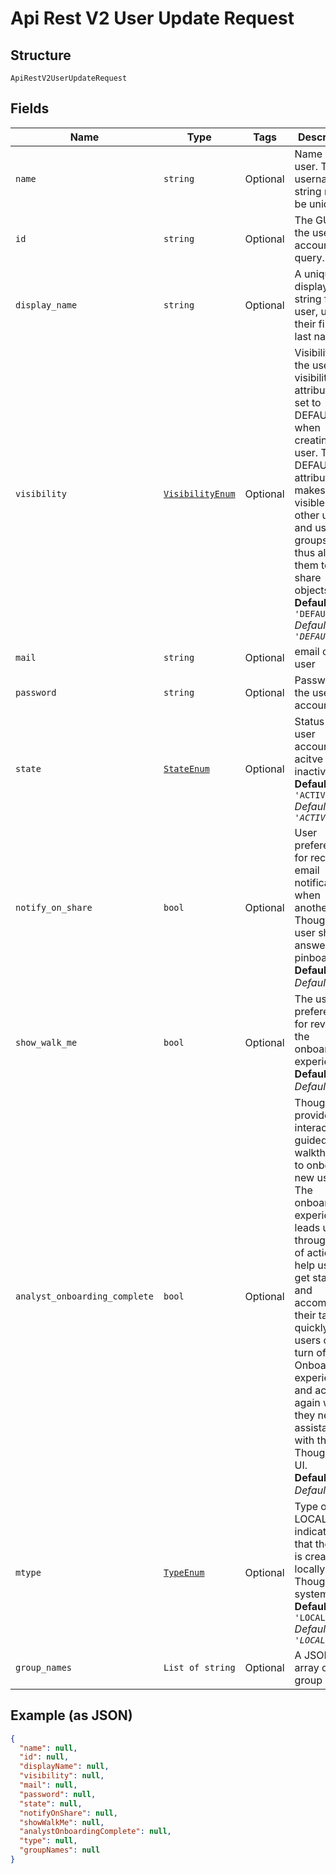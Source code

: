 
# Api Rest V2 User Update Request

## Structure

`ApiRestV2UserUpdateRequest`

## Fields

| Name | Type | Tags | Description |
|  --- | --- | --- | --- |
| `name` | `string` | Optional | Name of the user. The username string must be unique. |
| `id` | `string` | Optional | The GUID of the user account to query. |
| `display_name` | `string` | Optional | A unique display name string for the user, usually their first and last name. |
| `visibility` | [`VisibilityEnum`](/doc/models/visibility-enum.md) | Optional | Visibility of the user. The visibility attribute is set to DEFAULT when creating a user. The DEFAULT attribute makes a user visible to other users and user groups, and thus allows them to share objects.<br>**Default**: `'DEFAULT'`<br>*Default: `'DEFAULT'`* |
| `mail` | `string` | Optional | email of the user |
| `password` | `string` | Optional | Password for the user account. |
| `state` | [`StateEnum`](/doc/models/state-enum.md) | Optional | Status of user account. acitve or inactive.<br>**Default**: `'ACTIVE'`<br>*Default: `'ACTIVE'`* |
| `notify_on_share` | `bool` | Optional | User preference for receiving email notifications when another ThoughtSpot user shares answers or pinboards.<br>**Default**: `True`<br>*Default: `True`* |
| `show_walk_me` | `bool` | Optional | The user preference for revisiting the onboarding experience.<br>**Default**: `True`<br>*Default: `True`* |
| `analyst_onboarding_complete` | `bool` | Optional | ThoughtSpot provides an interactive guided walkthrough to onboard new users. The onboarding experience leads users through a set of actions to help users get started and accomplish their tasks quickly. The users can turn off the Onboarding experience and access it again when they need assistance with the ThoughtSpot UI.<br>**Default**: `True`<br>*Default: `True`* |
| `mtype` | [`TypeEnum`](/doc/models/type-enum.md) | Optional | Type of user. LOCAL_USER indicates that the user is created locally in the ThoughtSpot system.<br>**Default**: `'LOCAL_USER'`<br>*Default: `'LOCAL_USER'`* |
| `group_names` | `List of string` | Optional | A JSON array of group names |

## Example (as JSON)

```json
{
  "name": null,
  "id": null,
  "displayName": null,
  "visibility": null,
  "mail": null,
  "password": null,
  "state": null,
  "notifyOnShare": null,
  "showWalkMe": null,
  "analystOnboardingComplete": null,
  "type": null,
  "groupNames": null
}
```

